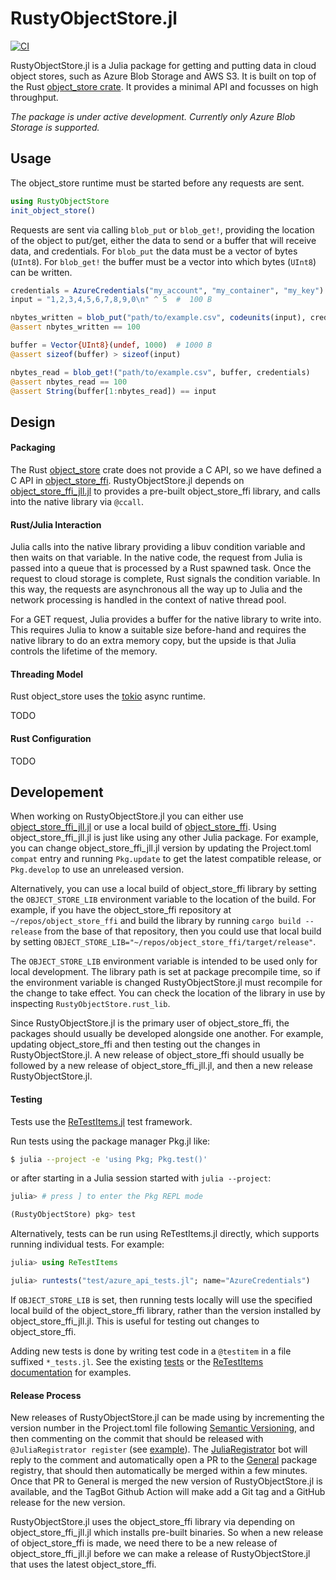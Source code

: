 # RustyObjectStore.jl

[![CI](https://github.com/RelationalAI/RustyObjectStore.jl/actions/workflows/CI.yml/badge.svg)](https://github.com/RelationalAI/RustyObjectStore.jl/actions/workflows/CI.yml)

RustyObjectStore.jl is a Julia package for getting and putting data in cloud object stores, such as Azure Blob Storage and AWS S3.
It is built on top of the Rust [object_store crate](https://docs.rs/object_store/).
It provides a minimal API and focusses on high throughput.

_The package is under active development. Currently only Azure Blob Storage is supported._

## Usage

The object_store runtime must be started before any requests are sent.

```julia
using RustyObjectStore
init_object_store()
```

Requests are sent via calling `blob_put` or `blob_get!`, providing the location of the object to put/get, either the data to send or a buffer that will receive data, and credentials.
For `blob_put` the data must be a vector of bytes (`UInt8`).
For `blob_get!` the buffer must be a vector into which bytes (`UInt8`) can be written.
```julia
credentials = AzureCredentials("my_account", "my_container", "my_key")
input = "1,2,3,4,5,6,7,8,9,0\n" ^ 5  #  100 B

nbytes_written = blob_put("path/to/example.csv", codeunits(input), credentials)
@assert nbytes_written == 100

buffer = Vector{UInt8}(undef, 1000)  # 1000 B
@assert sizeof(buffer) > sizeof(input)

nbytes_read = blob_get!("path/to/example.csv", buffer, credentials)
@assert nbytes_read == 100
@assert String(buffer[1:nbytes_read]) == input
```

## Design

#### Packaging

The Rust [object_store](https://github.com/apache/arrow-rs/tree/master/object_store) crate does not provide a C API, so we have defined a C API in [object_store_ffi](https://github.com/relationalAI/object_store_ffi).
RustyObjectStore.jl depends on [object_store_ffi_jll.jl](https://github.com/JuliaBinaryWrappers/object_store_ffi_jll.jl) to provides a pre-built object_store_ffi library, and calls into the native library via `@ccall`.

#### Rust/Julia Interaction

Julia calls into the native library providing a libuv condition variable and then waits on that variable.
In the native code, the request from Julia is passed into a queue that is processed by a Rust spawned task.
Once the request to cloud storage is complete, Rust signals the condition variable.
In this way, the requests are asynchronous all the way up to Julia and the network processing is handled in the context of native thread pool.

For a GET request, Julia provides a buffer for the native library to write into.
This requires Julia to know a suitable size before-hand and requires the native library to do an extra memory copy, but the upside is that Julia controls the lifetime of the memory.

#### Threading Model

Rust object_store uses the [tokio](https://docs.rs/tokio) async runtime.

TODO

#### Rust Configuration

TODO

## Developement

When working on RustyObjectStore.jl you can either use [object_store_ffi_jll.jl](https://github.com/JuliaBinaryWrappers/object_store_ffi_jll.jl) or use a local build of [object_store_ffi](https://github.com/relationalAI/object_store_ffi).
Using object_store_ffi_jll.jl is just like using any other Julia package.
For example, you can change object_store_ffi_jll.jl version by updating the Project.toml `compat` entry and running `Pkg.update` to get the latest compatible release,
or `Pkg.develop` to use an unreleased version.

Alternatively, you can use a local build of object_store_ffi library by setting the `OBJECT_STORE_LIB` environment variable to the location of the build.
For example, if you have the object_store_ffi repository at `~/repos/object_store_ffi` and build the library by running `cargo build --release` from the base of that repository,
then you could use that local build by setting `OBJECT_STORE_LIB="~/repos/object_store_ffi/target/release"`.

The `OBJECT_STORE_LIB` environment variable is intended to be used only for local development.
The library path is set at package precompile time, so if the environment variable is changed RustyObjectStore.jl must recompile for the change to take effect.
You can check the location of the library in use by inspecting `RustyObjectStore.rust_lib`.

Since RustyObjectStore.jl is the primary user of object_store_ffi, the packages should usually be developed alongside one another.
For example, updating object_store_ffi and then testing out the changes in RustyObjectStore.jl.
A new release of object_store_ffi should usually be followed by a new release of object_store_ffi_jll.jl, and then a new release RustyObjectStore.jl.

#### Testing

Tests use the [ReTestItems.jl](https://github.com/JuliaTesting/ReTestItems.jl) test framework.

Run tests using the package manager Pkg.jl like:
```sh
$ julia --project -e 'using Pkg; Pkg.test()'
```
or after starting in a Julia session started with `julia --project`:
```julia
julia> # press ] to enter the Pkg REPL mode

(RustyObjectStore) pkg> test
```
Alternatively, tests can be run using ReTestItems.jl directly, which supports running individual tests.
For example:
```julia
julia> using ReTestItems

julia> runtests("test/azure_api_tests.jl"; name="AzureCredentials")
```

If `OBJECT_STORE_LIB` is set, then running tests locally will use the specified local build of the object_store_ffi library, rather than the version installed by object_store_ffi_jll.jl.
This is useful for testing out changes to object_store_ffi.

Adding new tests is done by writing test code in a `@testitem` in a file suffixed `*_tests.jl`.
See the existing [tests](./test) or the [ReTestItems documentation](https://github.com/JuliaTesting/ReTestItems.jl/#writing-tests) for examples.

#### Release Process

New releases of RustyObjectStore.jl can be made using by incrementing the version number in the Project.toml file following [Semantic Versioning](semver.org),
and then commenting on the commit that should be released with `@JuliaRegistrator register`
(see [example](https://github.com/RelationalAI/RustyObjectStore.jl/commit/1b1ba5a198e76afe37f75a1d07e701deb818869c#comments)).
The [JuliaRegistrator](https://github.com/JuliaRegistries/Registrator.jl) bot will reply to the comment and automatically open a PR to the [General](https://github.com/JuliaRegistries/General/) package registry, that should then automatically be merged within a few minutes.
Once that PR to General is merged the new version of RustyObjectStore.jl is available, and the TagBot Github Action will make add a Git tag and a GitHub release for the new version.

RustyObjectStore.jl uses the object_store_ffi library via depending on object_store_ffi_jll.jl which installs pre-built binaries.
So when a new release of object_store_ffi is made, we need there to be a new release of object_store_ffi_jll.jl before we can make a release of RustyObjectStore.jl that uses the latest object_store_ffi.
